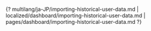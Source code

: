 {? multilang/ja-JP/importing-historical-user-data.md | localized/dashboard/importing-historical-user-data.md | pages/dashboard/importing-historical-user-data.md ?}
